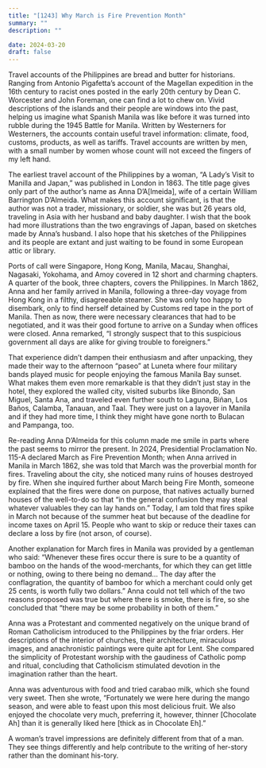```yaml
---
title: "[1243] Why March is Fire Prevention Month"
summary: ""
description: ""

date: 2024-03-20
draft: false
---
```


Travel accounts of the Philippines are bread and butter for historians. Ranging from Antonio Pigafetta’s account of the Magellan expedition in the 16th century to racist ones posted in the early 20th century by Dean C. Worcester and John Foreman, one can find a lot to chew on. Vivid descriptions of the islands and their people are windows into the past, helping us imagine what Spanish Manila was like before it was turned into rubble during the 1945 Battle for Manila. Written by Westerners for Westerners, the accounts contain useful travel information: climate, food, customs, products, as well as tariffs. Travel accounts are written by men, with a small number by women whose count will not exceed the fingers of my left hand.

The earliest travel account of the Philippines by a woman, “A Lady’s Visit to Manilla and Japan,” was published in London in 1863. The title page gives only part of the author’s name as Anna D’A[lmeida], wife of a certain William Barrington D’Almeida. What makes this account significant, is that the author was not a trader, missionary, or soldier, she was but 26 years old, traveling in Asia with her husband and baby daughter. I wish that the book had more illustrations than the two engravings of Japan, based on sketches made by Anna’s husband. I also hope that his sketches of the Philippines and its people are extant and just waiting to be found in some European attic or library.

Ports of call were Singapore, Hong Kong, Manila, Macau, Shanghai, Nagasaki, Yokohama, and Amoy covered in 12 short and charming chapters. A quarter of the book, three chapters, covers the Philippines. In March 1862, Anna and her family arrived in Manila, following a three-day voyage from Hong Kong in a filthy, disagreeable steamer. She was only too happy to disembark, only to find herself detained by Customs red tape in the port of Manila. Then as now, there were necessary clearances that had to be negotiated, and it was their good fortune to arrive on a Sunday when offices were closed. Anna remarked, “I strongly suspect that to this suspicious government all days are alike for giving trouble to foreigners.”

That experience didn’t dampen their enthusiasm and after unpacking, they made their way to the afternoon “paseo” at Luneta where four military bands played music for people enjoying the famous Manila Bay sunset. What makes them even more remarkable is that they didn’t just stay in the hotel, they explored the walled city, visited suburbs like Binondo, San Miguel, Santa Ana, and traveled even further south to Laguna, Biñan, Los Baños, Calamba, Tanauan, and Taal. They were just on a layover in Manila and if they had more time, I think they might have gone north to Bulacan and Pampanga, too.

Re-reading Anna D’Almeida for this column made me smile in parts where the past seems to mirror the present. In 2024, Presidential Proclamation No. 115-A declared March as Fire Prevention Month; when Anna arrived in Manila in March 1862, she was told that March was the proverbial month for fires. Traveling about the city, she noticed many ruins of houses destroyed by fire. When she inquired further about March being Fire Month, someone explained that the fires were done on purpose, that natives actually burned houses of the well-to-do so that “in the general confusion they may steal whatever valuables they can lay hands on.” Today, I am told that fires spike in March not because of the summer heat but because of the deadline for income taxes on April 15. People who want to skip or reduce their taxes can declare a loss by fire (not arson, of course).

Another explanation for March fires in Manila was provided by a gentleman who said: “Whenever these fires occur there is sure to be a quantity of bamboo on the hands of the wood-merchants, for which they can get little or nothing, owing to there being no demand… The day after the conflagration, the quantity of bamboo for which a merchant could only get 25 cents, is worth fully two dollars.” Anna could not tell which of the two reasons proposed was true but where there is smoke, there is fire, so she concluded that “there may be some probability in both of them.”

Anna was a Protestant and commented negatively on the unique brand of Roman Catholicism introduced to the Philippines by the friar orders. Her descriptions of the interior of churches, their architecture, miraculous images, and anachronistic paintings were quite apt for Lent. She compared the simplicity of Protestant worship with the gaudiness of Catholic pomp and ritual, concluding that Catholicism stimulated devotion in the imagination rather than the heart.

Anna was adventurous with food and tried carabao milk, which she found very sweet. Then she wrote, “Fortunately we were here during the mango season, and were able to feast upon this most delicious fruit. We also enjoyed the chocolate very much, preferring it, however, thinner [Chocolate Ah] than it is generally liked here [thick as in Chocolate Eh].”

A woman’s travel impressions are definitely different from that of a man. They see things differently and help contribute to the writing of her-story rather than the dominant his-tory.
